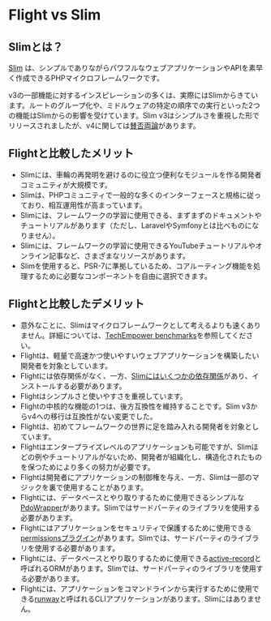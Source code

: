 # Flight vs Slim

## Slimとは？
[Slim](https://slimframework.com) は、シンプルでありながらパワフルなウェブアプリケーションやAPIを素早く作成できるPHPマイクロフレームワークです。

v3の一部機能に対するインスピレーションの多くは、実際にはSlimからきています。ルートのグループ化や、ミドルウェアの特定の順序での実行といった2つの機能はSlimからの影響を受けています。Slim v3はシンプルさを重視した形でリリースされましたが、v4に関しては[賛否両論](https://github.com/slimphp/Slim/issues/2770)があります。

## Flightと比較したメリット

- Slimには、車輪の再発明を避けるのに役立つ便利なモジュールを作る開発者コミュニティが大規模です。
- Slimは、PHPコミュニティで一般的な多くのインターフェースと規格に従っており、相互運用性が高まっています。
- Slimには、フレームワークの学習に使用できる、まずまずのドキュメントやチュートリアルがあります（ただし、LaravelやSymfonyとは比べものになりません）。
- Slimには、フレームワークの学習に使用できるYouTubeチュートリアルやオンライン記事など、さまざまなリソースがあります。
- Slimを使用すると、PSR-7に準拠しているため、コアルーティング機能を処理するために必要なコンポーネントを自由に選択できます。

## Flightと比較したデメリット

- 意外なことに、Slimはマイクロフレームワークとして考えるよりも速くありません。詳細については、[TechEmpower benchmarks](https://www.techempower.com/benchmarks/#hw=ph&test=fortune&section=data-r22&l=zik073-cn3)を参照してください。
- Flightは、軽量で高速かつ使いやすいウェブアプリケーションを構築したい開発者を対象としています。
- Flightには依存関係がなく、一方、[Slimにはいくつかの依存関係](https://github.com/slimphp/Slim/blob/4.x/composer.json)があり、インストールする必要があります。
- Flightはシンプルさと使いやすさを重視しています。
- Flightの中核的な機能の1つは、後方互換性を維持することです。Slim v3からv4への移行は互換性がない変更でした。
- Flightは、初めてフレームワークの世界に足を踏み入れる開発者を対象としています。
- Flightはエンタープライズレベルのアプリケーションも可能ですが、Slimほどの例やチュートリアルがないため、開発者が組織化し、構造化されたものを保つためにより多くの努力が必要です。
- Flightは開発者にアプリケーションの制御権を与え、一方、Slimは一部のマジックを裏で使用することがあります。
- Flightには、データベースとやり取りするために使用できるシンプルな[PdoWrapper](/awesome-plugins/pdo-wrapper)があります。Slimではサードパーティのライブラリを使用する必要があります。
- Flightにはアプリケーションをセキュリティで保護するために使用できる[permissionsプラグイン](/awesome-plugins/permissions)があります。Slimでは、サードパーティのライブラリを使用する必要があります。
- Flightには、データベースとやり取りするために使用できる[active-record](/awesome-plugins/active-record)と呼ばれるORMがあります。Slimでは、サードパーティのライブラリを使用する必要があります。
- Flightには、アプリケーションをコマンドラインから実行するために使用できる[runway](/awesome-plugins/runway)と呼ばれるCLIアプリケーションがあります。Slimにはありません。
